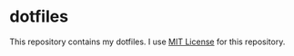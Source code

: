 # dotfiles

This repository contains my dotfiles. I use [MIT License](LICENSE) for this repository.
